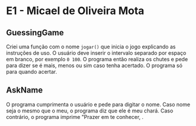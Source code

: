 # E1 - Micael de Oliveira Mota

## GuessingGame

Criei uma função com o nome `jogar()` que inicia o jogo explicando as instruções de uso.
O usuário deve inserir o intervalo separado por espaço em branco, por exemplo `0 100`.
O programa então realiza os chutes e pede para dizer se é mais, menos ou sim caso tenha acertado.
O programa só para quando acertar.

## AskName

O programa cumprimenta o usuário e pede para digitar o nome. Caso nome seja o mesmo que o meu, o programa diz que ele é meu chará. Caso contrário, o programa imprime "Prazer em te conhecer, <nome>.
